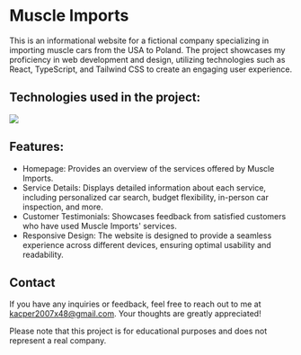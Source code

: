 # Muscle Imports
This is an informational website for a fictional company specializing in importing muscle cars from the USA to Poland. The project showcases my proficiency in web development and design, utilizing technologies such as React, TypeScript, and Tailwind CSS to create an engaging user experience.

## Technologies used in the project:

[![](https://skills.thijs.gg/icons?i=ts,react,tailwind,vite,&theme=dark)](https://skills.thijs.gg)

## Features:

- Homepage: Provides an overview of the services offered by Muscle Imports.
- Service Details: Displays detailed information about each service, including personalized car search, budget flexibility, in-person car inspection, and more.
- Customer Testimonials: Showcases feedback from satisfied customers who have used Muscle Imports' services.
- Responsive Design: The website is designed to provide a seamless experience across different devices, ensuring optimal usability and readability.

## Contact

If you have any inquiries or feedback, feel free to reach out to me at kacper2007x48@gmail.com. Your thoughts are greatly appreciated!

Please note that this project is for educational purposes and does not represent a real company.
